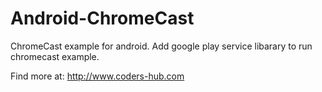 # Android-ChromeCast
ChromeCast example for android. Add google play service libarary to run chromecast example.

Find more at: http://www.coders-hub.com
